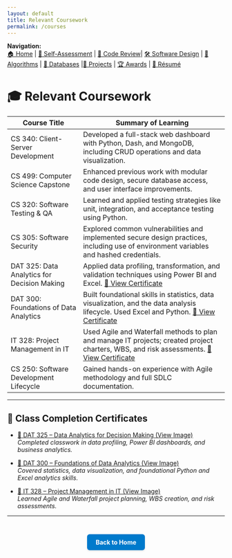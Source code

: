 ```yaml
---
layout: default
title: Relevant Coursework
permalink: /courses
---
```


**Navigation:**  
[🏠 Home](index.md) | [📝 Self-Assessment](self-assessment.md) | [🎥 Code Review](code-review.md)| [🛠️ Software Design](artifact-software.md) | [🧠 Algorithms](artifact-algorithms.md) | [💾 Databases](artifact-databases.md) |[📂 Projects](projects.md)  | [🏆 Awards](awards.md) | [📄 Résumé](resume.md)
# 🎓 Relevant Coursework

| Course Title                                | Summary of Learning                                                                                     |
|--------------------------------------------|---------------------------------------------------------------------------------------------------------|
| CS 340: Client-Server Development           | Developed a full-stack web dashboard with Python, Dash, and MongoDB, including CRUD operations and data visualization. |
| CS 499: Computer Science Capstone           | Enhanced previous work with modular code design, secure database access, and user interface improvements. |
| CS 320: Software Testing & QA               | Learned and applied testing strategies like unit, integration, and acceptance testing using Python.     |
| CS 305: Software Security                   | Explored common vulnerabilities and implemented secure design practices, including use of environment variables and hashed credentials. |
| DAT 325: Data Analytics for Decision Making | Applied data profiling, transformation, and validation techniques using Power BI and Excel. [📸 View Certificate](/assets/DAT325certificate.png) |
| DAT 300: Foundations of Data Analytics      | Built foundational skills in statistics, data visualization, and the data analysis lifecycle. Used Excel and Python. [📸 View Certificate](/assets/DAT300certificate.png) |
| IT 328: Project Management in IT            | Used Agile and Waterfall methods to plan and manage IT projects; created project charters, WBS, and risk assessments. [📸 View Certificate](/assets/IT328certificate.png) |
| CS 250: Software Development Lifecycle      | Gained hands-on experience with Agile methodology and full SDLC documentation. |

---
## 📘 Class Completion Certificates

- [📸 DAT 325 – Data Analytics for Decision Making (View Image)](/assets/DAT325certificate.png)  
  *Completed classwork in data profiling, Power BI dashboards, and business analytics.*

- [📸 DAT 300 – Foundations of Data Analytics (View Image)](/assets/DAT300certificate.png)  
  *Covered statistics, data visualization, and foundational Python and Excel analytics skills.*

- [📸 IT 328 – Project Management in IT (View Image)](/assets/IT328certificate.png)  
  *Learned Agile and Waterfall project planning, WBS creation, and risk assessments.*

---

<div style="text-align: center; margin-top: 3em;">
  <a href="https://gregoriaramirez.github.io/index" style="
    display: inline-block;
    padding: 10px 20px;
    background-color: #007acc;
    color: white;
    border-radius: 6px;
    text-decoration: none;
    font-weight: bold;
    box-shadow: 0 2px 4px rgba(0,0,0,0.1);
  ">Back to Home</a>
</div>


